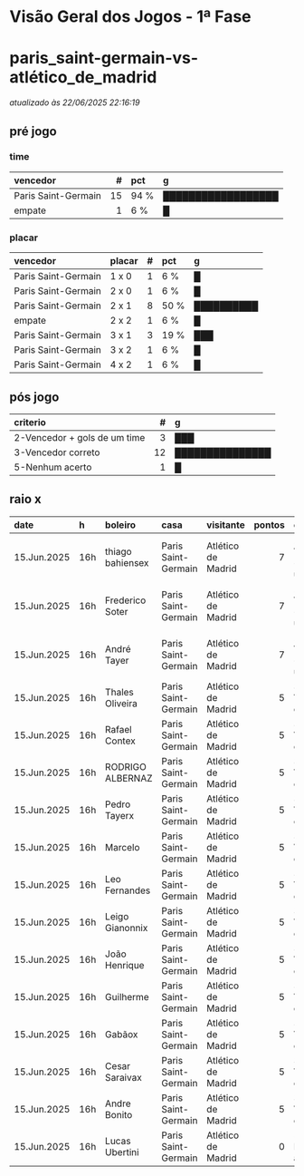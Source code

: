 # Visão Geral dos Jogos - 1ª Fase

# paris_saint-germain-vs-atlético_de_madrid

_atualizado às 22/06/2025 22:16:19_

## pré jogo

### time

| vencedor            |   # | pct   | g                  |
|:--------------------|----:|:------|:-------------------|
| Paris Saint-Germain |  15 | 94 %  | ██████████████████ |
| empate              |   1 | 6 %   | █                  |

### placar

| vencedor            | placar   |   # | pct   | g          |
|:--------------------|:---------|----:|:------|:-----------|
| Paris Saint-Germain | 1 x 0    |   1 | 6 %   | █          |
| Paris Saint-Germain | 2 x 0    |   1 | 6 %   | █          |
| Paris Saint-Germain | 2 x 1    |   8 | 50 %  | ██████████ |
| empate              | 2 x 2    |   1 | 6 %   | █          |
| Paris Saint-Germain | 3 x 1    |   3 | 19 %  | ███        |
| Paris Saint-Germain | 3 x 2    |   1 | 6 %   | █          |
| Paris Saint-Germain | 4 x 2    |   1 | 6 %   | █          |

## pós jogo

| criterio                     |   # | g               |
|:-----------------------------|----:|:----------------|
| 2-Vencedor + gols de um time |   3 | ███             |
| 3-Vencedor correto           |  12 | ███████████████ |
| 5-Nenhum acerto              |   1 | █               |

## raio x

| date        | h   | boleiro          | casa                | visitante          |   pontos | criteiro                     | bol_placar   | bol_time            | real_placar   | real_time           |
|:------------|:----|:-----------------|:--------------------|:-------------------|---------:|:-----------------------------|:-------------|:--------------------|:--------------|:--------------------|
| 15.Jun.2025 | 16h | thiago bahiensex | Paris Saint-Germain | Atlético de Madrid |        7 | 2-Vencedor + gols de um time | 2 x 0        | Paris Saint-Germain | 4 x 0         | Paris Saint-Germain |
| 15.Jun.2025 | 16h | Frederico Soter  | Paris Saint-Germain | Atlético de Madrid |        7 | 2-Vencedor + gols de um time | 1 x 0        | Paris Saint-Germain | 4 x 0         | Paris Saint-Germain |
| 15.Jun.2025 | 16h | André Tayer      | Paris Saint-Germain | Atlético de Madrid |        7 | 2-Vencedor + gols de um time | 4 x 2        | Paris Saint-Germain | 4 x 0         | Paris Saint-Germain |
| 15.Jun.2025 | 16h | Thales Oliveira  | Paris Saint-Germain | Atlético de Madrid |        5 | 3-Vencedor correto           | 2 x 1        | Paris Saint-Germain | 4 x 0         | Paris Saint-Germain |
| 15.Jun.2025 | 16h | Rafael Contex    | Paris Saint-Germain | Atlético de Madrid |        5 | 3-Vencedor correto           | 3 x 1        | Paris Saint-Germain | 4 x 0         | Paris Saint-Germain |
| 15.Jun.2025 | 16h | RODRIGO ALBERNAZ | Paris Saint-Germain | Atlético de Madrid |        5 | 3-Vencedor correto           | 3 x 1        | Paris Saint-Germain | 4 x 0         | Paris Saint-Germain |
| 15.Jun.2025 | 16h | Pedro Tayerx     | Paris Saint-Germain | Atlético de Madrid |        5 | 3-Vencedor correto           | 2 x 1        | Paris Saint-Germain | 4 x 0         | Paris Saint-Germain |
| 15.Jun.2025 | 16h | Marcelo          | Paris Saint-Germain | Atlético de Madrid |        5 | 3-Vencedor correto           | 3 x 1        | Paris Saint-Germain | 4 x 0         | Paris Saint-Germain |
| 15.Jun.2025 | 16h | Leo Fernandes    | Paris Saint-Germain | Atlético de Madrid |        5 | 3-Vencedor correto           | 2 x 1        | Paris Saint-Germain | 4 x 0         | Paris Saint-Germain |
| 15.Jun.2025 | 16h | Leigo Gianonnix  | Paris Saint-Germain | Atlético de Madrid |        5 | 3-Vencedor correto           | 3 x 2        | Paris Saint-Germain | 4 x 0         | Paris Saint-Germain |
| 15.Jun.2025 | 16h | João Henrique    | Paris Saint-Germain | Atlético de Madrid |        5 | 3-Vencedor correto           | 2 x 1        | Paris Saint-Germain | 4 x 0         | Paris Saint-Germain |
| 15.Jun.2025 | 16h | Guilherme        | Paris Saint-Germain | Atlético de Madrid |        5 | 3-Vencedor correto           | 2 x 1        | Paris Saint-Germain | 4 x 0         | Paris Saint-Germain |
| 15.Jun.2025 | 16h | Gabãox           | Paris Saint-Germain | Atlético de Madrid |        5 | 3-Vencedor correto           | 2 x 1        | Paris Saint-Germain | 4 x 0         | Paris Saint-Germain |
| 15.Jun.2025 | 16h | Cesar Saraivax   | Paris Saint-Germain | Atlético de Madrid |        5 | 3-Vencedor correto           | 2 x 1        | Paris Saint-Germain | 4 x 0         | Paris Saint-Germain |
| 15.Jun.2025 | 16h | Andre Bonito     | Paris Saint-Germain | Atlético de Madrid |        5 | 3-Vencedor correto           | 2 x 1        | Paris Saint-Germain | 4 x 0         | Paris Saint-Germain |
| 15.Jun.2025 | 16h | Lucas Ubertini   | Paris Saint-Germain | Atlético de Madrid |        0 | 5-Nenhum acerto              | 2 x 2        | empate              | 4 x 0         | Paris Saint-Germain |